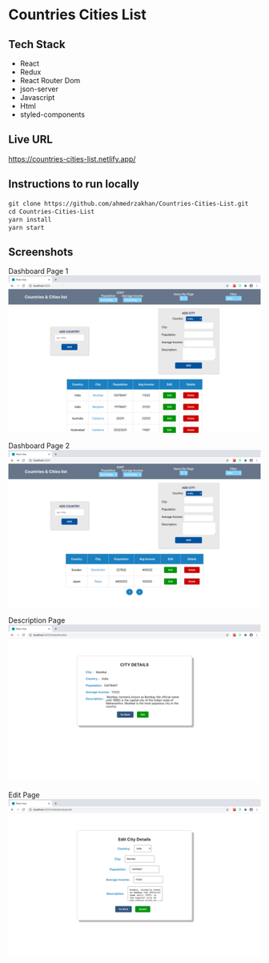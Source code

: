 # Countries Cities List
## Tech Stack
- React
- Redux
- React Router Dom
- json-server
- Javascript
- Html
- styled-components

## Live URL
https://countries-cities-list.netlify.app/

## Instructions to run locally
```
git clone https://github.com/ahmedrzakhan/Countries-Cities-List.git
cd Countries-Cities-List
yarn install
yarn start
```

## Screenshots

Dashboard Page 1
![dashboard page 1](https://github.com/ahmedrzakhan/Countries-Cities-List/blob/master/images/dashboard_page.png)

Dashboard Page 2
![dashboard page 1](https://github.com/ahmedrzakhan/Countries-Cities-List/blob/master/images/dashboard_page_2.png)

Description Page
![description page](https://github.com/ahmedrzakhan/Countries-Cities-List/blob/master/images/description.png)

Edit Page
![edit page](https://github.com/ahmedrzakhan/Countries-Cities-List/blob/master/images/edit.png)
